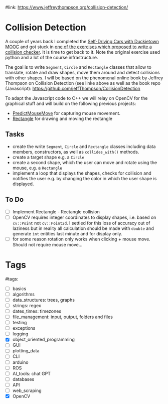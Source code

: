 #link: https://www.jeffreythompson.org/collision-detection/

# Collision Detection

A couple of years back I completed the [Self-Driving Cars with Duckietown MOOC](https://www.edx.org/course/self-driving-cars-with-duckietown) and got stuck in [one of the exercises which proposed to write a collision checker](https://github.com/duckietown/mooc-exercises/tree/daffy/collision). It is time to get back to it. Note the original exercise used python and a lot of the course infrastructure.

The goal is to write `Segment`, `Circle` and `Rectangle` classes that allow to translate, rotate and draw shapes, move them around and detect collisions with other shapes. I will be based on the phenomenal online book by Jeffrey Thompson on Collision Detection (see linke above as well as the book repo (Javascript): https://github.com/jeffThompson/CollisionDetection

To adapt the Javascript code to C++ we will relay on OpenCV for the graphical stuff and will build on the following previous projects:
* [PredictMouseMove](https://github.com/mhered/cpp_100daysofcode/blob/main/code/Day046_11-05-23/PredictMouseMove) for capturing mouse movement.
* [Rectangle](https://github.com/mhered/cpp_100daysofcode/blob/main/code/Day083_17-06-23/Rectangle) for drawing and moving the rectangle

## Tasks
* create the write `Segment`, `Circle` and `Rectangle` classes including data members, constructors, as well as `collides_with()` methods.
* create a target shape e.g. a `Circle`
* create a second shape, which the user can move and rotate using the mouse, e.g. a `Rectangle`
* implement a loop that displays the shapes, checks for collision and notifies the user e.g. by changing the color in which the user shape is displayed.

## To Do

- [ ] Implement Rectangle - Rectangle collision
- [ ] OpenCV requires integer coordinates to display shapes, i.e. based on `cv::Point` not `cv::Point2d`. I settled for this loss of accuracy out of laziness but in reality all calculation should be made with `double` and generate `int` entities last minute and for display only.
- [ ] for some reason rotation only works when clicking + mouse move. Should not require mouse move...

# Tags
#tags: 

- [ ] basics
- [ ] algorithms
- [ ] data_structures: trees, graphs
- [ ] strings: regex
- [ ] dates_times: timezones
- [ ] file_management: input, output, folders and files
- [ ] testing
- [ ] exceptions
- [ ] logging
- [x] object_oriented_programming
- [ ] GUI
- [ ] plotting_data
- [ ] CLI
- [ ] arduino
- [ ] ROS
- [ ] AI_tools: chat GPT
- [ ] databases
- [ ] API
- [ ] web_scraping
- [x] OpenCV